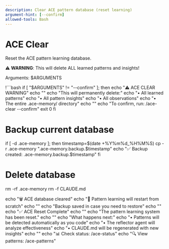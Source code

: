 ```yaml
---
description: Clear ACE pattern database (reset learning)
argument-hint: [--confirm]
allowed-tools: Bash
---
```


# ACE Clear

Reset the ACE pattern learning database.

⚠️ **WARNING**: This will delete ALL learned patterns and insights!

Arguments: $ARGUMENTS

!```bash
if [ "$ARGUMENTS" != "--confirm" ]; then
  echo "⚠️  ACE CLEAR WARNING"
  echo ""
  echo "This will permanently delete:"
  echo "• All learned patterns"
  echo "• All pattern insights"
  echo "• All observations"
  echo "• The entire .ace-memory/ directory"
  echo ""
  echo "To confirm, run: /ace-clear --confirm"
  exit 0
fi

# Backup current database
if [ -d .ace-memory ]; then
  timestamp=$(date +%Y%m%d_%H%M%S)
  cp -r .ace-memory ".ace-memory.backup.$timestamp"
  echo "✅ Backup created: .ace-memory.backup.$timestamp"
fi

# Delete database
rm -rf .ace-memory
rm -f CLAUDE.md

echo "🗑️  ACE database cleared"
echo "📝 Pattern learning will restart from scratch"
echo ""
echo "Backup saved in case you need to restore"
echo ""
echo "✅ ACE Reset Complete"
echo ""
echo "The pattern learning system has been reset."
echo ""
echo "What happens next:"
echo "• Patterns will be detected automatically as you code"
echo "• The reflector agent will analyze effectiveness"
echo "• CLAUDE.md will be regenerated with new insights"
echo ""
echo "📊 Check status: /ace-status"
echo "🔍 View patterns: /ace-patterns"
```
